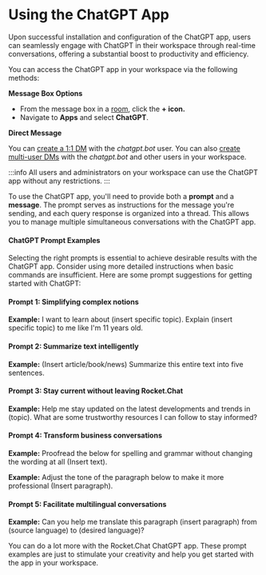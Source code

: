 # Using the ChatGPT App

Upon successful installation and configuration of the ChatGPT app, users can seamlessly engage with ChatGPT in their  workspace through real-time conversations, offering a substantial boost to productivity and efficiency.

You can access the ChatGPT app in your workspace via the following methods:

**Message Box Options**

* From the message box in a [room](../../../../use-rocket.chat/user-guides/rooms/), click the **+ icon.**&#x20;
* Navigate to **Apps** and select **ChatGPT**.

**Direct Message**

You can [create a 1:1 DM](../../../../use-rocket.chat/user-guides/rooms/direct-messages/create-a-new-direct-message.md#create-a-new-direct-message-1-1) with the _chatgpt.bot_ user. You can also [create multi-user DMs](../../../../use-rocket.chat/user-guides/rooms/direct-messages/create-a-new-direct-message.md#create-a-new-multi-user-direct-message-1-m) with the _chatgpt.bot_ and other users in your workspace.

:::info
All users and administrators on your workspace can use the ChatGPT app without any restrictions.
:::

To use the ChatGPT app, you'll need to provide both a **prompt** and a **message**. The prompt serves as instructions for the message you're sending, and each query response is organized into a thread. This allows you to manage multiple simultaneous conversations with the ChatGPT app.

#### ChatGPT Prompt Examples

Selecting the right prompts is essential to achieve desirable results with the ChatGPT app. Consider using more detailed instructions when basic commands are insufficient. Here are some prompt suggestions for getting started with ChatGPT:

#### Prompt 1: Simplifying complex notions

**Example:** I want to learn about (insert specific topic). Explain (insert specific topic) to me like I'm 11 years old.

#### Prompt 2: Summarize text intelligently

**Example:** (Insert article/book/news) Summarize this entire text into five sentences.&#x20;

#### Prompt 3: Stay current without leaving Rocket.Chat&#x20;

**Example:** Help me stay updated on the latest developments and trends in (topic). What are some trustworthy resources I can follow to stay informed?

#### Prompt 4: Transform business conversations

**Example:** Proofread the below for spelling and grammar without changing the wording at all (Insert text).&#x20;

**Example:** Adjust the tone of the paragraph below to make it more professional (Insert paragraph).&#x20;

#### Prompt 5: Facilitate multilingual conversations

**Example:** Can you help me translate this paragraph (insert paragraph) from (source language) to (desired language)?&#x20;

You can do a lot more with the Rocket.Chat ChatGPT app. These prompt examples are just to stimulate your creativity and help you get started with the app in your workspace.&#x20;
